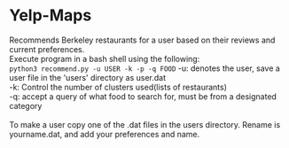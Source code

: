 # Yelp-Maps
Recommends Berkeley restaurants for a user based on their reviews and current preferences. </br>
Execute program in a bash shell using the following: </br>
<code>python3 recommend.py -u USER -k -p -q FOOD</code>
-u: denotes the user, save a user file in the 'users' directory as user.dat </br>
-k: Control the number of clusters used(lists of restaurants) </br>
-q: accept a query of what food to search for, must be from a designated category </br></br>
To make a user copy one of the .dat files in the users directory. Rename is yourname.dat, and add your preferences and name.

